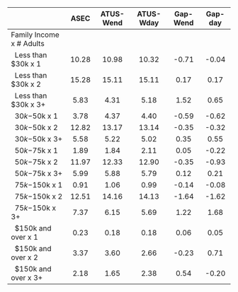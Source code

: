 
|                      |         ASEC |    ATUS-Wend |    ATUS-Wday |     Gap-Wend |      Gap-day |
| -------------------- | :----------: | :----------: | :----------: | :----------: | :----------: |
| Family Income x # Adults |              |              |              |              |              |
| &nbsp;&nbsp;Less than $30k x 1 |        10.28 |        10.98 |        10.32 |        -0.71 |        -0.04 |
| &nbsp;&nbsp;Less than $30k x 2 |        15.28 |        15.11 |        15.11 |         0.17 |         0.17 |
| &nbsp;&nbsp;Less than $30k x 3+ |         5.83 |         4.31 |         5.18 |         1.52 |         0.65 |
| &nbsp;&nbsp;$30k-$50k x 1 |         3.78 |         4.37 |         4.40 |        -0.59 |        -0.62 |
| &nbsp;&nbsp;$30k-$50k x 2 |        12.82 |        13.17 |        13.14 |        -0.35 |        -0.32 |
| &nbsp;&nbsp;$30k-$50k x 3+ |         5.58 |         5.22 |         5.02 |         0.35 |         0.55 |
| &nbsp;&nbsp;$50k-$75k x 1 |         1.89 |         1.84 |         2.11 |         0.05 |        -0.22 |
| &nbsp;&nbsp;$50k-$75k x 2 |        11.97 |        12.33 |        12.90 |        -0.35 |        -0.93 |
| &nbsp;&nbsp;$50k-$75k x 3+ |         5.99 |         5.88 |         5.79 |         0.12 |         0.21 |
| &nbsp;&nbsp;$75k-$150k x 1 |         0.91 |         1.06 |         0.99 |        -0.14 |        -0.08 |
| &nbsp;&nbsp;$75k-$150k x 2 |        12.51 |        14.16 |        14.13 |        -1.64 |        -1.62 |
| &nbsp;&nbsp;$75k-$150k x 3+ |         7.37 |         6.15 |         5.69 |         1.22 |         1.68 |
| &nbsp;&nbsp;$150k and over x 1 |         0.23 |         0.18 |         0.18 |         0.06 |         0.05 |
| &nbsp;&nbsp;$150k and over x 2 |         3.37 |         3.60 |         2.66 |        -0.23 |         0.71 |
| &nbsp;&nbsp;$150k and over x 3+ |         2.18 |         1.65 |         2.38 |         0.54 |        -0.20 |

